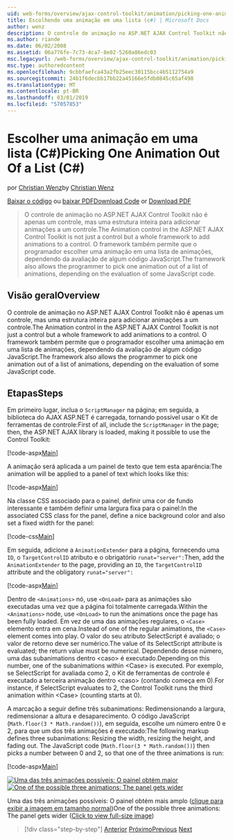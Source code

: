 ```yaml
---
uid: web-forms/overview/ajax-control-toolkit/animation/picking-one-animation-out-of-a-list-cs
title: Escolhendo uma animação em uma lista (c#) | Microsoft Docs
author: wenz
description: O controle de animação no ASP.NET AJAX Control Toolkit não é apenas um controle, mas uma estrutura inteira para adicionar animações a um controle. A estrutura também mitir...
ms.author: riande
ms.date: 06/02/2008
ms.assetid: 06a776fe-7c73-4ca7-8e02-5260a86edc03
msc.legacyurl: /web-forms/overview/ajax-control-toolkit/animation/picking-one-animation-out-of-a-list-cs
msc.type: authoredcontent
ms.openlocfilehash: 9cbbfaefca43a2fb25eec30115bcc4b5112754a9
ms.sourcegitcommit: 24b1f6decbb17bb22a45166e5fdb0845c65af498
ms.translationtype: MT
ms.contentlocale: pt-BR
ms.lasthandoff: 03/01/2019
ms.locfileid: "57057853"
---
```

<a name="picking-one-animation-out-of-a-list-c"></a><span data-ttu-id="1e452-104">Escolher uma animação em uma lista (C#)</span><span class="sxs-lookup"><span data-stu-id="1e452-104">Picking One Animation Out Of a List (C#)</span></span>
====================
<span data-ttu-id="1e452-105">por [Christian Wenz](https://github.com/wenz)</span><span class="sxs-lookup"><span data-stu-id="1e452-105">by [Christian Wenz](https://github.com/wenz)</span></span>

<span data-ttu-id="1e452-106">[Baixar o código](http://download.microsoft.com/download/f/9/a/f9a26acd-8df4-4484-8a18-199e4598f411/Animation5.cs.zip) ou [baixar PDF](http://download.microsoft.com/download/6/7/1/6718d452-ff89-4d3f-a90e-c74ec2d636a3/animation5CS.pdf)</span><span class="sxs-lookup"><span data-stu-id="1e452-106">[Download Code](http://download.microsoft.com/download/f/9/a/f9a26acd-8df4-4484-8a18-199e4598f411/Animation5.cs.zip) or [Download PDF](http://download.microsoft.com/download/6/7/1/6718d452-ff89-4d3f-a90e-c74ec2d636a3/animation5CS.pdf)</span></span>

> <span data-ttu-id="1e452-107">O controle de animação no ASP.NET AJAX Control Toolkit não é apenas um controle, mas uma estrutura inteira para adicionar animações a um controle.</span><span class="sxs-lookup"><span data-stu-id="1e452-107">The Animation control in the ASP.NET AJAX Control Toolkit is not just a control but a whole framework to add animations to a control.</span></span> <span data-ttu-id="1e452-108">O framework também permite que o programador escolher uma animação em uma lista de animações, dependendo da avaliação de algum código JavaScript.</span><span class="sxs-lookup"><span data-stu-id="1e452-108">The framework also allows the programmer to pick one animation out of a list of animations, depending on the evaluation of some JavaScript code.</span></span>


## <a name="overview"></a><span data-ttu-id="1e452-109">Visão geral</span><span class="sxs-lookup"><span data-stu-id="1e452-109">Overview</span></span>

<span data-ttu-id="1e452-110">O controle de animação no ASP.NET AJAX Control Toolkit não é apenas um controle, mas uma estrutura inteira para adicionar animações a um controle.</span><span class="sxs-lookup"><span data-stu-id="1e452-110">The Animation control in the ASP.NET AJAX Control Toolkit is not just a control but a whole framework to add animations to a control.</span></span> <span data-ttu-id="1e452-111">O framework também permite que o programador escolher uma animação em uma lista de animações, dependendo da avaliação de algum código JavaScript.</span><span class="sxs-lookup"><span data-stu-id="1e452-111">The framework also allows the programmer to pick one animation out of a list of animations, depending on the evaluation of some JavaScript code.</span></span>

## <a name="steps"></a><span data-ttu-id="1e452-112">Etapas</span><span class="sxs-lookup"><span data-stu-id="1e452-112">Steps</span></span>

<span data-ttu-id="1e452-113">Em primeiro lugar, inclua o `ScriptManager` na página; em seguida, a biblioteca do AJAX ASP.NET é carregada, tornando possível usar o Kit de ferramentas de controle:</span><span class="sxs-lookup"><span data-stu-id="1e452-113">First of all, include the `ScriptManager` in the page; then, the ASP.NET AJAX library is loaded, making it possible to use the Control Toolkit:</span></span>

[!code-aspx[Main](picking-one-animation-out-of-a-list-cs/samples/sample1.aspx)]

<span data-ttu-id="1e452-114">A animação será aplicada a um painel de texto que tem esta aparência:</span><span class="sxs-lookup"><span data-stu-id="1e452-114">The animation will be applied to a panel of text which looks like this:</span></span>

[!code-aspx[Main](picking-one-animation-out-of-a-list-cs/samples/sample2.aspx)]

<span data-ttu-id="1e452-115">Na classe CSS associado para o painel, definir uma cor de fundo interessante e também definir uma largura fixa para o painel:</span><span class="sxs-lookup"><span data-stu-id="1e452-115">In the associated CSS class for the panel, define a nice background color and also set a fixed width for the panel:</span></span>

[!code-css[Main](picking-one-animation-out-of-a-list-cs/samples/sample3.css)]

<span data-ttu-id="1e452-116">Em seguida, adicione a `AnimationExtender` para a página, fornecendo uma `ID`, o `TargetControlID` atributo e o obrigatório `runat="server":`</span><span class="sxs-lookup"><span data-stu-id="1e452-116">Then, add the `AnimationExtender` to the page, providing an `ID`, the `TargetControlID` attribute and the obligatory `runat="server":`</span></span>

[!code-aspx[Main](picking-one-animation-out-of-a-list-cs/samples/sample4.aspx)]

<span data-ttu-id="1e452-117">Dentro de `<Animations>` nó, use `<OnLoad>` para as animações são executadas uma vez que a página foi totalmente carregada.</span><span class="sxs-lookup"><span data-stu-id="1e452-117">Within the `<Animations>` node, use `<OnLoad>` to run the animations once the page has been fully loaded.</span></span> <span data-ttu-id="1e452-118">Em vez de uma das animações regulares, o `<Case>` elemento entra em cena.</span><span class="sxs-lookup"><span data-stu-id="1e452-118">Instead of one of the regular animations, the `<Case>` element comes into play.</span></span> <span data-ttu-id="1e452-119">O valor do seu atributo SelectScript é avaliado; o valor de retorno deve ser numérico.</span><span class="sxs-lookup"><span data-stu-id="1e452-119">The value of its SelectScript attribute is evaluated; the return value must be numerical.</span></span> <span data-ttu-id="1e452-120">Dependendo desse número, uma das subanimations dentro &lt;caso&gt; é executado.</span><span class="sxs-lookup"><span data-stu-id="1e452-120">Depending on this number, one of the subanimations within &lt;Case&gt; is executed.</span></span> <span data-ttu-id="1e452-121">Por exemplo, se SelectScript for avaliada como 2, o Kit de ferramentas de controle é executado a terceira animação dentro &lt;caso&gt; (contando começa em 0).</span><span class="sxs-lookup"><span data-stu-id="1e452-121">For instance, if SelectScript evaluates to 2, the Control Toolkit runs the third animation within &lt;Case&gt; (counting starts at 0).</span></span>

<span data-ttu-id="1e452-122">A marcação a seguir define três subanimations: Redimensionando a largura, redimensionar a altura e desaparecimento. O código JavaScript (`Math.floor(3 * Math.random())`), em seguida, escolhe um número entre 0 e 2, para que um dos três animações é executado:</span><span class="sxs-lookup"><span data-stu-id="1e452-122">The following markup defines three subanimations: Resizing the width, resizing the height, and fading out. The JavaScript code (`Math.floor(3 * Math.random())`) then picks a number between 0 and 2, so that one of the three animations is run:</span></span>

[!code-aspx[Main](picking-one-animation-out-of-a-list-cs/samples/sample5.aspx)]


<span data-ttu-id="1e452-123">[![Uma das três animações possíveis: O painel obtém maior](picking-one-animation-out-of-a-list-cs/_static/image2.png)](picking-one-animation-out-of-a-list-cs/_static/image1.png)</span><span class="sxs-lookup"><span data-stu-id="1e452-123">[![One of the possible three animations: The panel gets wider](picking-one-animation-out-of-a-list-cs/_static/image2.png)](picking-one-animation-out-of-a-list-cs/_static/image1.png)</span></span>

<span data-ttu-id="1e452-124">Uma das três animações possíveis: O painel obtém mais amplo ([clique para exibir a imagem em tamanho normal](picking-one-animation-out-of-a-list-cs/_static/image3.png))</span><span class="sxs-lookup"><span data-stu-id="1e452-124">One of the possible three animations: The panel gets wider ([Click to view full-size image](picking-one-animation-out-of-a-list-cs/_static/image3.png))</span></span>

> [!div class="step-by-step"]
> <span data-ttu-id="1e452-125">[Anterior](animation-depending-on-a-condition-cs.md)
> [Próximo](animating-in-response-to-user-interaction-cs.md)</span><span class="sxs-lookup"><span data-stu-id="1e452-125">[Previous](animation-depending-on-a-condition-cs.md)
[Next](animating-in-response-to-user-interaction-cs.md)</span></span>
